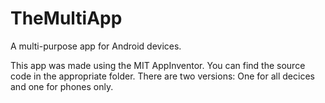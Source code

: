 # TheMultiApp
A multi-purpose app for Android devices.



This app was made using the MIT AppInventor. You can find the source code in the appropriate folder. There are two versions: One for all decices and one for phones only.
